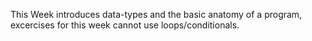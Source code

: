 This Week introduces data-types and the basic anatomy of a program, excercises for this week cannot use loops/conditionals.